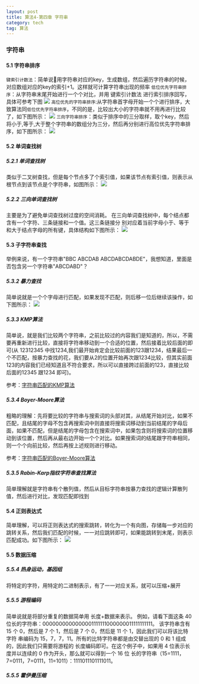 ```yaml
---
layout: post
title: 算法4-第四章 字符串
category: tech
tag: 算法
---
```


### 字符串

#### 5.1 字符串排序
`键索引计数法`：简单说用字符串对应的key，生成数组，然后遍历字符串的时候，对应数组对应的key的索引+1。这样就可计算字符串出现的频率
`低位优先字符串排序`：从字符串末尾开始进行一个个对比，并用 键索引计数法 进行索引排序回写，具体可参考下图
![](http://qiniucdn.dgars.com/%E5%B1%8F%E5%B9%95%E5%BF%AB%E7%85%A7%202019-04-24%20%E4%B8%8B%E5%8D%8811.43.36.png)
`高位优先的字符串排序`:从字符串首字母开始一个个进行排序，大致算法同`低位优先字符串排序`，不同的是，比较出大小的字符串就不用再进行比较了，如下图所示：
![](http://qiniucdn.dgars.com/%E5%B1%8F%E5%B9%95%E5%BF%AB%E7%85%A7%202019-04-24%20%E4%B8%8B%E5%8D%8811.49.27.png)
`三向字符串排序`：类似于排序中的三分取样，取个key，然后将小于,等于,大于整个字符串的数组分为三分，然后再分别进行高位优先字符串排序，如下图所示：
![](http://qiniucdn.dgars.com/%E5%B1%8F%E5%B9%95%E5%BF%AB%E7%85%A7%202019-04-24%20%E4%B8%8B%E5%8D%8811.52.23.png)

#### 5.2 单词查找树
##### 5.2.1 单词查找树
类似于二叉树查找，但是每个节点多了个索引值，如果该节点有索引值，则表示从根节点到该节点是个字符串，如图所示：
![](http://qiniucdn.dgars.com/%E5%B1%8F%E5%B9%95%E5%BF%AB%E7%85%A7%202019-04-27%20%E4%B8%8A%E5%8D%889.34.36.png)

##### 5.2.2 三向单词查找树
主要是为了避免单词查找树过度的空间消耗。
在三向单词查找树中，每个结点都含有一个字符、三条链接和一个值。这三条链接分 别对应着当前字母小于、等于和大于结点字母的所有键，具体结构如下图所示：
![](http://qiniucdn.dgars.com/%E5%B1%8F%E5%B9%95%E5%BF%AB%E7%85%A7%202019-04-27%20%E4%B8%8A%E5%8D%889.43.50.png)

#### 5.3 子字符串查找

举例来说，有一个字符串"BBC ABCDAB ABCDABCDABDE"，我想知道，里面是否包含另一个字符串"ABCDABD"？

##### 5.3.2 暴力查找
简单说就是一个个字母进行匹配，如果发现不匹配，则后移一位后继续该操作，如下图所示：
![](http://qiniucdn.dgars.com/%E5%B1%8F%E5%B9%95%E5%BF%AB%E7%85%A7%202019-04-27%20%E4%B8%8B%E5%8D%885.27.40.png)
##### 5.3.3 KMP算法
简单说，就是我们比较两个字符串，之前比较过的内容我们是知道的，所以，不需要再重新进行比较，直接将字符串移动到一个合适的位置，然后接着比较后面的即可(从 12312345 中找1234,我们最开始肯定会比较前面的123跟1234，结果最后一个不匹配，按暴力查找的花，我们要从2的位置开始再次跟1234比较，但其实前面123的内容我们已经知道且不符合要求，所以可以直接跨过前面的123，直接比较后面的12345 跟1234 即可)。

参考：[字符串匹配的KMP算法](http://www.ruanyifeng.com/blog/2013/05/Knuth%E2%80%93Morris%E2%80%93Pratt_algorithm.html#comment-text)

##### 5.3.4 Boyer-Moore算法
粗略的理解：先将要比较的字符串与搜索词的头部对其，从结尾开始对比，如果不匹配，且结尾的字母不包含再搜索词中则直接将搜索词移动到当前结尾的字母后面，如果不匹配，但是结尾的字母包含在搜索词中，如果包含则将搜索词的位置移动到该位置，然后再从最右边开始一个个对比。如果搜索词的结尾跟字符串相同，则一个个向前比较，然后再按上述规则进行移动。

参考：[字符串匹配的Boyer-Moore算法](http://www.ruanyifeng.com/blog/2013/05/boyer-moore_string_search_algorithm.html)

##### 5.3.5 Rabin-Karp指纹字符串查找算法
简单理解就是字符串有个散列值，然后从目标字符串按暴力查找的逻辑计算散列值，然后进行对比，发现匹配即找到

#### 5.4 正则表达式
简单理解，可以将正则表达式的搜索跳转，转化为一个有向图，存储每一步对应的跳转关系，然后我们匹配的时候，一一对应跳转即可，如果能跳转到末尾，则表示匹配成功。如下图所示：
![](http://qiniucdn.dgars.com/%E5%B1%8F%E5%B9%95%E5%BF%AB%E7%85%A7%202019-04-29%20%E4%B8%8A%E5%8D%8810.14.01.png)

#### 5.5 数据压缩

##### 5.5.4 热身运动，基因组
将特定的字符，用特定的二进制表示，有了一一对应关系，就可以压缩+展开

##### 5.5.5 游程编码
简单说就是将部分重复的数据简单用 长度+数据来表示。
例如，请看下面这条 40 位长的字符串：0000000000000001111111000000011111111111。
该字符串含有 15 个 0，然后是 7 个 1，然后是 7 个 0，然后是 11 个 1，因此我们可以将该比特字符 串编码为 15，7，7，11。所有的比特字符串都是由交替出现的 0 和 1 组成的，因此我们只需要将游程的 长度编码即可。在这个例子中，如果用 4 位表示长度并以连续的 0 作为开头，那么就可以得到一个 16 位 长的字符串（15=1111，7=0111，7=0111，11=1011）：1111011101111011。

##### 5.5.5 霍伊曼压缩

